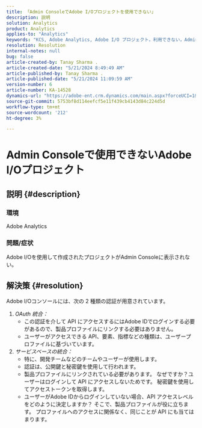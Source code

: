 ```yaml
---
title: 「Admin ConsoleでAdobe I/Oプロジェクトを使用できない」
description: 説明
solution: Analytics
product: Analytics
applies-to: "Analytics"
keywords: "KCS, Adobe Analytics, Adobe I/O プロジェクト，利用できない，Admin Console, OAuth 統合，サービスベースの統合"
resolution: Resolution
internal-notes: null
bug: false
article-created-by: Tanay Sharma .
article-created-date: "5/21/2024 8:49:49 AM"
article-published-by: Tanay Sharma .
article-published-date: "5/21/2024 11:09:59 AM"
version-number: 6
article-number: KA-14528
dynamics-url: "https://adobe-ent.crm.dynamics.com/main.aspx?forceUCI=1&pagetype=entityrecord&etn=knowledgearticle&id=fbce010f-4f17-ef11-9f8a-6045bd006b25"
source-git-commit: 5753bf8d114eefcf5e11f439cb4143d84c224d5d
workflow-type: tm+mt
source-wordcount: '212'
ht-degree: 3%

---
```


# Admin Consoleで使用できないAdobe I/Oプロジェクト

## 説明 {#description}


### 環境

Adobe Analytics

### 問題/症状

Adobe I/Oを使用して作成されたプロジェクトがAdmin Consoleに表示されない。


## 解決策 {#resolution}


Adobe I/Oコンソールには、次の 2 種類の認証が用意されています。

1. *OAuth 統合：*
   - この認証を介して API にアクセスするにはAdobe IDでログインする必要があるので、製品プロファイルにリンクする必要はありません。
   - ユーザーがアクセスできる API、要素、指標などの種類は、ユーザープロファイルに基づいています。
2. *サービスベースの統合：*
   - 特に、開発チームなどのチームやユーザーが使用します。
   - 認証は、公開鍵と秘密鍵を使用して行われます。
   - 製品プロファイルにリンクされている必要があります。 なぜですか？ユーザーはログインして API にアクセスしないためです。 秘密鍵を使用してアクセストークンを取得します。
   - ユーザーがAdobe IDからログインしていない場合、API アクセスレベルをどのように決定しますか？ そこで、製品プロファイルが役に立ちます。 プロファイルへのアクセスに関係なく、同じことが API にも当てはまります。

